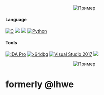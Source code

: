 <p align="center">
  <img src="https://media.discordapp.net/attachments/1270475731733970966/1346188053701460009/wraith_crasher.gif?ex=6853ae92&is=68525d12&hm=4a40aa9477a42c62b4c6ffbd7f90d30afdf4309c271faa427c50e7034b158c31" alt="Пример">
</p>

#### Language
[![C](https://img.shields.io/badge/C-000?style=for-the-badge&logo=c)](#) [![](https://img.shields.io/badge/C++-000?style=for-the-badge&logo=c%2B%2B)](#)  [![](https://img.shields.io/badge/lua-000?style=for-the-badge&logo=lua)](#)  [![Python](https://img.shields.io/badge/python-000?style=for-the-badge&logo=python)](#) 

#### Tools
[![IDA Pro](https://img.shields.io/badge/IDA%20Pro-000?style=for-the-badge)](#) [![x64dbg](https://img.shields.io/badge/x64dbg-000?style=for-the-badge)](#) [![Visual Studio 2017](https://img.shields.io/badge/Visual%20Studio%202017-000?style=for-the-badge)](#) [![](https://img.shields.io/badge/Visual%20Studio%202017-000?style=for-the-badge)](#) 

<p align="center">
  <img src="https://count.getloli.com/get/@lhwe?theme=gelbooru" alt="Пример">
</p>

# formerly @lhwe
